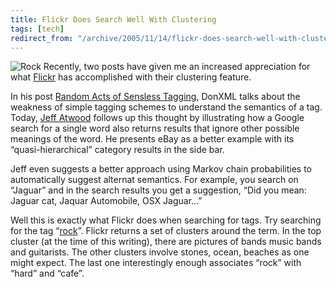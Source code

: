 ```yaml
---
title: Flickr Does Search Well With Clustering
tags: [tech]
redirect_from: "/archive/2005/11/14/flickr-does-search-well-with-clustering.aspx/"
---
```


![Rock](https://haacked.com/assets/images/rock.jpg) Recently, two posts have
given me an increased appreciation for what [Flickr](http://flickr.com/)
has accomplished with their clustering feature.

In his post [Random Acts of Sensless
Tagging](http://donxml.com/allthingstechie/archive/2005/11/14/2272.aspx),
DonXML talks about the weakness of simple tagging schemes to understand
the semantics of a tag. Today, [Jeff
Atwood](http://www.codinghorror.com/blog/archives/000445.html) follows
up this thought by illustrating how a Google search for a single word
also returns results that ignore other possible meanings of the word. He
presents eBay as a better example with its “quasi-hierarchical” category
results in the side bar.

Jeff even suggests a better approach using Markov chain probabilities to
automatically suggest alternat semantics. For example, you search on
“Jaguar” and in the search results you get a suggestion, “Did you mean:
Jaguar cat, Jaquar Automobile, OSX Jaguar...”

Well this is exactly what Flickr does when searching for tags. Try
searching for the tag
“[rock](http://www.flickr.com/photos/tags/rock/clusters/)”. Flickr
returns a set of clusters around the term. In the top cluster (at the
time of this writing), there are pictures of bands music bands and
guitarists. The other clusters involve stones, ocean, beaches as one
might expect. The last one interestingly enough associates “rock” with
“hard” and “cafe”.

